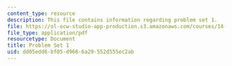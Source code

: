 ```yaml
---
content_type: resource
description: This file contains information regarding problem set 1.
file: https://ol-ocw-studio-app-production.s3.amazonaws.com/courses/14-05-intermediate-macroeconomics-spring-2013/dd05edd6bf05d9666a29552d555ec2ab_MIT14_05S13_Pset1.pdf
file_type: application/pdf
resourcetype: Document
title: Problem Set 1
uid: dd05edd6-bf05-d966-6a29-552d555ec2ab
---
```

